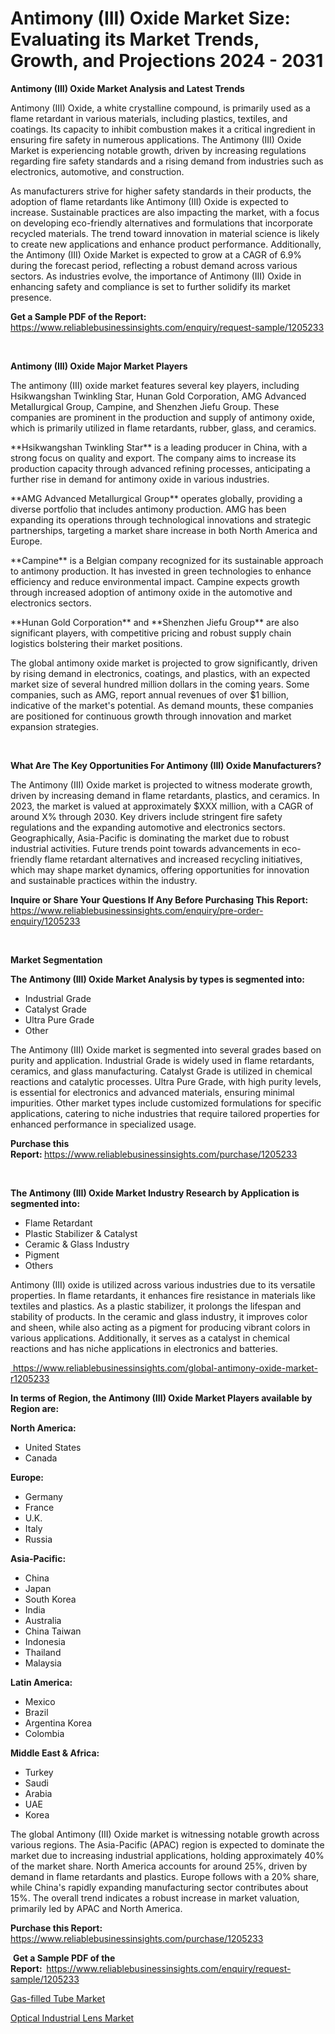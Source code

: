 <p><h1>Antimony (III) Oxide Market Size: Evaluating its Market Trends, Growth, and Projections 2024 - 2031</h1></p><p><strong>Antimony (III) Oxide Market Analysis and Latest Trends</strong></p>
<p><p>Antimony (III) Oxide, a white crystalline compound, is primarily used as a flame retardant in various materials, including plastics, textiles, and coatings. Its capacity to inhibit combustion makes it a critical ingredient in ensuring fire safety in numerous applications. The Antimony (III) Oxide Market is experiencing notable growth, driven by increasing regulations regarding fire safety standards and a rising demand from industries such as electronics, automotive, and construction. </p><p>As manufacturers strive for higher safety standards in their products, the adoption of flame retardants like Antimony (III) Oxide is expected to increase. Sustainable practices are also impacting the market, with a focus on developing eco-friendly alternatives and formulations that incorporate recycled materials. The trend toward innovation in material science is likely to create new applications and enhance product performance. Additionally, the Antimony (III) Oxide Market is expected to grow at a CAGR of 6.9% during the forecast period, reflecting a robust demand across various sectors. As industries evolve, the importance of Antimony (III) Oxide in enhancing safety and compliance is set to further solidify its market presence.</p></p>
<p><strong>Get a Sample PDF of the Report:&nbsp;</strong> <a href="https://www.reliablebusinessinsights.com/enquiry/request-sample/1205233?utm_campaign=60&utm_medium=2&utm_source=Github&utm_content=ia&utm_term=31122024&utm_id=antimony-iii-oxide">https://www.reliablebusinessinsights.com/enquiry/request-sample/1205233</a></p>
<p>&nbsp;</p>
<p><strong>Antimony (III) Oxide Major Market Players</strong></p>
<p><p>The antimony (III) oxide market features several key players, including Hsikwangshan Twinkling Star, Hunan Gold Corporation, AMG Advanced Metallurgical Group, Campine, and Shenzhen Jiefu Group. These companies are prominent in the production and supply of antimony oxide, which is primarily utilized in flame retardants, rubber, glass, and ceramics.</p><p>**Hsikwangshan Twinkling Star** is a leading producer in China, with a strong focus on quality and export. The company aims to increase its production capacity through advanced refining processes, anticipating a further rise in demand for antimony oxide in various industries.</p><p>**AMG Advanced Metallurgical Group** operates globally, providing a diverse portfolio that includes antimony production. AMG has been expanding its operations through technological innovations and strategic partnerships, targeting a market share increase in both North America and Europe.</p><p>**Campine** is a Belgian company recognized for its sustainable approach to antimony production. It has invested in green technologies to enhance efficiency and reduce environmental impact. Campine expects growth through increased adoption of antimony oxide in the automotive and electronics sectors.</p><p>**Hunan Gold Corporation** and **Shenzhen Jiefu Group** are also significant players, with competitive pricing and robust supply chain logistics bolstering their market positions. </p><p>The global antimony oxide market is projected to grow significantly, driven by rising demand in electronics, coatings, and plastics, with an expected market size of several hundred million dollars in the coming years. Some companies, such as AMG, report annual revenues of over $1 billion, indicative of the market's potential. As demand mounts, these companies are positioned for continuous growth through innovation and market expansion strategies.</p></p>
<p>&nbsp;</p>
<p><strong>What Are The Key Opportunities For Antimony (III) Oxide Manufacturers?</strong></p>
<p><p>The Antimony (III) Oxide market is projected to witness moderate growth, driven by increasing demand in flame retardants, plastics, and ceramics. In 2023, the market is valued at approximately $XXX million, with a CAGR of around X% through 2030. Key drivers include stringent fire safety regulations and the expanding automotive and electronics sectors. Geographically, Asia-Pacific is dominating the market due to robust industrial activities. Future trends point towards advancements in eco-friendly flame retardant alternatives and increased recycling initiatives, which may shape market dynamics, offering opportunities for innovation and sustainable practices within the industry.</p></p>
<p><strong>Inquire or Share Your Questions If Any Before Purchasing This Report:</strong> <a href="https://www.reliablebusinessinsights.com/enquiry/pre-order-enquiry/1205233?utm_campaign=60&utm_medium=2&utm_source=Github&utm_content=ia&utm_term=31122024&utm_id=antimony-iii-oxide">https://www.reliablebusinessinsights.com/enquiry/pre-order-enquiry/1205233</a></p>
<p>&nbsp;</p>
<p><strong>Market Segmentation</strong></p>
<p><strong>The Antimony (III) Oxide Market Analysis by types is segmented into:</strong></p>
<p><ul><li>Industrial Grade</li><li>Catalyst Grade</li><li>Ultra Pure Grade</li><li>Other</li></ul></p>
<p><p>The Antimony (III) Oxide market is segmented into several grades based on purity and application. Industrial Grade is widely used in flame retardants, ceramics, and glass manufacturing. Catalyst Grade is utilized in chemical reactions and catalytic processes. Ultra Pure Grade, with high purity levels, is essential for electronics and advanced materials, ensuring minimal impurities. Other market types include customized formulations for specific applications, catering to niche industries that require tailored properties for enhanced performance in specialized usage.</p></p>
<p><strong>Purchase this Report:&nbsp;</strong><a href="https://www.reliablebusinessinsights.com/purchase/1205233?utm_campaign=60&utm_medium=2&utm_source=Github&utm_content=ia&utm_term=31122024&utm_id=antimony-iii-oxide">https://www.reliablebusinessinsights.com/purchase/1205233</a></p>
<p>&nbsp;</p>
<p><strong>The Antimony (III) Oxide Market Industry Research by Application is segmented into:</strong></p>
<p><ul><li>Flame Retardant</li><li>Plastic Stabilizer & Catalyst</li><li>Ceramic & Glass Industry</li><li>Pigment</li><li>Others</li></ul></p>
<p><p>Antimony (III) oxide is utilized across various industries due to its versatile properties. In flame retardants, it enhances fire resistance in materials like textiles and plastics. As a plastic stabilizer, it prolongs the lifespan and stability of products. In the ceramic and glass industry, it improves color and sheen, while also acting as a pigment for producing vibrant colors in various applications. Additionally, it serves as a catalyst in chemical reactions and has niche applications in electronics and batteries.</p></p>
<p><a href="https://www.reliablebusinessinsights.com/global-antimony-oxide-market-r1205233?utm_campaign=60&utm_medium=2&utm_source=Github&utm_content=ia&utm_term=31122024&utm_id=antimony-iii-oxide">&nbsp;https://www.reliablebusinessinsights.com/global-antimony-oxide-market-r1205233</a></p>
<p><strong>In terms of Region, the Antimony (III) Oxide Market Players available by Region are:</strong></p>
<p>
    <p> <strong> North America: </strong>
        <ul>
            <li>United States</li>
            <li>Canada</li>
        </ul>
        </p> 
    <p> <strong> Europe: </strong>
        <ul>
            <li>Germany</li>
            <li>France</li>
            <li>U.K.</li>
            <li>Italy</li>
            <li>Russia</li>
        </ul>
        </p> 
    <p> <strong> Asia-Pacific: </strong>
        <ul>
            <li>China</li>
            <li>Japan</li>
            <li>South Korea</li>
            <li>India</li>
            <li>Australia</li>
            <li>China Taiwan</li>
            <li>Indonesia</li>
            <li>Thailand</li>
            <li>Malaysia</li>
        </ul>
        </p> 
    <p> <strong> Latin America: </strong>
        <ul>
            <li>Mexico</li>
            <li>Brazil</li>
            <li>Argentina Korea</li>
            <li>Colombia</li>
        </ul>
        </p> 
    <p> <strong> Middle East & Africa: </strong>
        <ul>
            <li>Turkey</li>
            <li>Saudi</li>
            <li>Arabia</li>
            <li>UAE</li>
            <li>Korea</li>
        </ul>
    </p>
    </p>
<p><p>The global Antimony (III) Oxide market is witnessing notable growth across various regions. The Asia-Pacific (APAC) region is expected to dominate the market due to increasing industrial applications, holding approximately 40% of the market share. North America accounts for around 25%, driven by demand in flame retardants and plastics. Europe follows with a 20% share, while China's rapidly expanding manufacturing sector contributes about 15%. The overall trend indicates a robust increase in market valuation, primarily led by APAC and North America.</p></p>
<p><strong>Purchase this Report: </strong><a href="https://www.reliablebusinessinsights.com/purchase/1205233?utm_campaign=60&utm_medium=2&utm_source=Github&utm_content=ia&utm_term=31122024&utm_id=antimony-iii-oxide">https://www.reliablebusinessinsights.com/purchase/1205233</a></p>
<p>&nbsp;<strong>Get a Sample PDF of the Report:&nbsp;&nbsp;</strong><a href="https://www.reliablebusinessinsights.com/enquiry/request-sample/1205233?utm_campaign=60&utm_medium=2&utm_source=Github&utm_content=ia&utm_term=31122024&utm_id=antimony-iii-oxide">https://www.reliablebusinessinsights.com/enquiry/request-sample/1205233</a></p>
<p><strong></strong></p>
<p><p><a href="https://github.com/carendesrochers299/Market-Research-Report-List-1/blob/main/gas-filled-tube-market.md?utm_campaign=60&utm_medium=2&utm_source=Github&utm_content=ia&utm_term=31122024&utm_id=antimony-iii-oxide">Gas-filled Tube Market</a></p><p><a href="https://github.com/chaturberville8181/Market-Research-Report-List-1/blob/main/optical-industrial-lens-market.md?utm_campaign=60&utm_medium=2&utm_source=Github&utm_content=ia&utm_term=31122024&utm_id=antimony-iii-oxide">Optical Industrial Lens Market</a></p></p>
